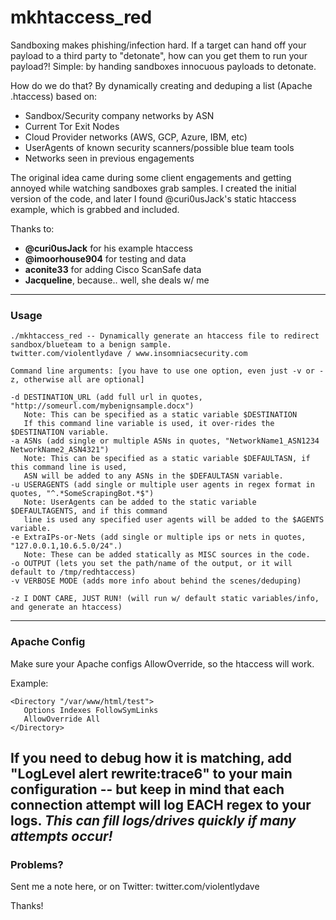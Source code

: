 # mkhtaccess_red

Sandboxing makes phishing/infection hard.  If a target can hand off your payload to a third party to "detonate", how can you get them to run your payload?!  Simple:  by handing sandboxes innocuous payloads to detonate.

How do we do that?  By dynamically creating and deduping a list (Apache .htaccess) based on:
- Sandbox/Security company networks by ASN
- Current Tor Exit Nodes
- Cloud Provider networks (AWS, GCP, Azure, IBM, etc)
- UserAgents of known security scanners/possible blue team tools
- Networks seen in previous engagements

The original idea came during some client engagements and getting annoyed while watching sandboxes grab samples.  I created the initial version of the code, and later I found @curi0usJack's static htaccess example, which is grabbed and included.

Thanks to:
- **@curi0usJack** for his example htaccess
- **@imoorhouse904** for testing and data
- **aconite33** for adding Cisco ScanSafe data
- **Jacqueline**, because.. well, she deals w/ me

-------------------------------------
### Usage
```
./mkhtaccess_red -- Dynamically generate an htaccess file to redirect sandbox/blueteam to a benign sample.
twitter.com/violentlydave / www.insomniacsecurity.com

Command line arguments: [you have to use one option, even just -v or -z, otherwise all are optional]

-d DESTINATION_URL (add full url in quotes, "http://someurl.com/mybenignsample.docx")
   Note: This can be specified as a static variable $DESTINATION
   If this command line variable is used, it over-rides the $DESTINATION variable.
-a ASNs (add single or multiple ASNs in quotes, "NetworkName1_ASN1234 	NetworkName2_ASN4321")
   Note: This can be specified as a static variable $DEFAULTASN, if this command line is used,
   ASN will be added to any ASNs in the $DEFAULTASN variable.
-u USERAGENTS (add single or multiple user agents in regex format in quotes, "^.*SomeScrapingBot.*$")
   Note: UserAgents can be added to the static variable $DEFAULTAGENTS, and if this command
   line is used any specified user agents will be added to the $AGENTS variable.
-e ExtraIPs-or-Nets (add single or multiple ips or nets in quotes, "127.0.0.1,10.6.5.0/24".)
   Note: These can be added statically as MISC sources in the code.
-o OUTPUT (lets you set the path/name of the output, or it will default to /tmp/redhtaccess)
-v VERBOSE MODE (adds more info about behind the scenes/deduping)

-z I DONT CARE, JUST RUN! (will run w/ default static variables/info, and generate an htaccess)
```

-------------------------------------
### Apache Config

Make sure your Apache configs AllowOverride, so the htaccess will work. 

Example:
```
<Directory "/var/www/html/test">
   Options Indexes FollowSymLinks
   AllowOverride All
</Directory>  
```

If you need to debug how it is matching, add "LogLevel alert rewrite:trace6" to your main configuration -- but keep in mind that each connection attempt will log EACH regex to your logs. ***This can fill logs/drives quickly if many attempts occur!***
-------------------------------------
### Problems?
Sent me a note here, or on Twitter:  twitter.com/violentlydave

Thanks!
